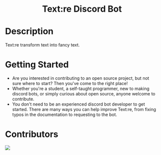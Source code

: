 <h1 align="center">Text:re Discord Bot</h1>

# Description

Text:re transform text into fancy text.

# Getting Started

- Are you interested in contributing to an open source project, but not sure where to start? Then you've come to the right place!
- Whether you're a student, a self-taught programmer, new to making discord bots, or simply curious about open source, anyone welcome to contribute.
- You don't need to be an experienced discord bot developer to get started. There are many ways you can help improve Text:re, from fixing typos in the documentation to requesting to the bot.

# Contributors

<a href="https://github.com/kilgamesh/text.re/graphs/contributors">
	<img src="https://contrib.rocks/image?repo=kilgamesh/text.re">
<a/>
